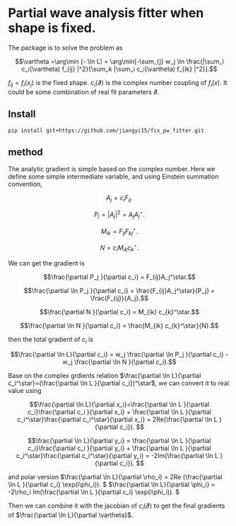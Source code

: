 Partial wave analysis fitter when shape is fixed.
=================================================

The package is to solve the problem as

$$\vartheta =\arg\min (- \ln L) = \arg\min[-\sum_{j} w_j \ln \frac{|\sum_i c_i(\vartheta) f_{ij} |^2}{\sum_k |\sum_i c_i(\vartheta) f_{ik} |^2}].$$

$f_{ij} = f_i(x_j)$ is the fixed shape. $c_i(\vartheta)$ is the complex number coupling of $f_{i}(x)$.
It could be some combination of real fit parameters $\vartheta$.

## Install

```
pip install git+https://github.com/jiangyi15/fix_pw_fitter.git
```


## method

The analytic gradient is simple based on the complex number.
Here we define some simple intermediate variable, and using Einstein summation convention,

$$A_j = c_i F_{ij}.$$

$$P_j = |A_j|^2 = A_j A_j^\star.$$

$$M_{ik} = F_{ij} F_{kj}^\star.$$

$$N = c_i M_{ik} c_k^\star.$$

We can get the gradient is

$$\frac{\partial P_j }{\partial c_i} = F_{ij}A_j^\star.$$

$$\frac{\partial \ln P_j }{\partial c_i} = \frac{F_{ij}A_j^\star}{P_j} = \frac{F_{ij}}{A_j}.$$

$$\frac{\partial N }{\partial c_i} = M_{ik} c_{k}^\star.$$

$$\frac{\partial \ln N }{\partial c_i} = \frac{M_{ik} c_{k}^\star}{N}.$$

then the total gradient of $c_i$ is

$$\frac{\partial \ln L}{\partial c_i} = w_j \frac{\partial \ln P_j }{\partial c_i} - w_j \frac{\partial \ln N }{\partial c_i}.$$

Base on the complex grdients relation $\frac{\partial \ln L}{\partial c_i^\star}=(\frac{\partial \ln L }{\partial c_i})^\star$, we can convert it to real value using

$$\frac{\partial \ln L}{\partial x_i}=\frac{\partial \ln L }{\partial c_i}\frac{\partial c_i }{\partial x_i} + \frac{\partial \ln L }{\partial c_i^\star}\frac{\partial c_i^\star}{\partial x_i} = 2Re(\frac{\partial \ln L }{\partial c_i}). $$

$$\frac{\partial \ln L}{\partial y_i} = \frac{\partial \ln L }{\partial c_i}\frac{\partial  c_i }{\partial y_i} + \frac{\partial \ln L }{\partial c_i^\star}\frac{\partial c_i^\star}{\partial y_i} = -2Im(\frac{\partial \ln L }{\partial c_i}). $$

and polar version $\frac{\partial \ln L}{\partial \rho_i} = 2Re (\frac{\partial \ln L }{\partial c_i} \exp(i\phi_i)). $
$\frac{\partial \ln L}{\partial \phi_i} = -2\rho_i Im(\frac{\partial \ln L }{\partial c_i} \exp(i\phi_i)). $

Then we can combine it with the jacobian of $c_i(\vartheta)$ to get the final gradients of $\frac{\partial \ln L}{\partial \vartheta}$.
